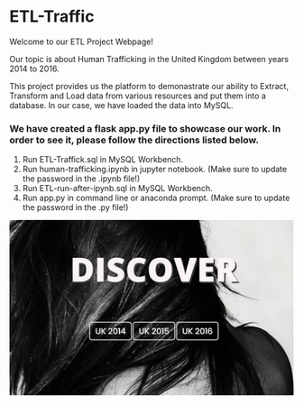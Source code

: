# ETL-Traffic

Welcome to our ETL Project Webpage!

Our topic is about Human Trafficking in the United Kingdom between years 2014 to 2016.

This project provides us the platform to demonastrate our ability to Extract, Transform and Load data from various resources and put them into a database. In our case, we have loaded the data into MySQL.



### We have created a flask app.py file to showcase our work. In order to see it, please follow the directions listed below.
1) Run ETL-Traffick.sql in MySQL Workbench.
2) Run human-trafficking.ipynb in jupyter notebook. (Make sure to update the password in the .ipynb file!)
3) Run ETL-run-after-ipynb.sql in MySQL Workbench.
4) Run app.py in command line or anaconda prompt. (Make sure to update the password in the .py file!)

![my picture](Pictures/UK-Trafficking.PNG)
